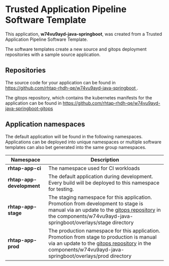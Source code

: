 # Trusted Application Pipeline Software Template

This application, **w74vu9ayd-java-springboot**, was created from a Trusted Application Pipeline Software Template.

The software templates create a new source and gitops deployment repositories with a sample source application. 

## Repositories

The source code for your application can be found in [https://github.com/rhtap-rhdh-qe/w74vu9ayd-java-springboot ](https://github.com/rhtap-rhdh-qe/w74vu9ayd-java-springboot ).
 
The gitops repository, which contains the kubernetes manifests for the application can be found in 
[https://github.com/rhtap-rhdh-qe/w74vu9ayd-java-springboot-gitops ](https://github.com/rhtap-rhdh-qe/w74vu9ayd-java-springboot-gitops ) 

## Application namespaces 

The default application will be found in the following namespaces. Applications can be deployed into unique namespaces or multiple software templates can also bet generated into the same group namespaces.  

|  Namespace   |  Description   |  
| -------- | -------- |
| **rhtap-app-ci** | The namespace used for CI workloads |
| **rhtap-app-development** | The default application during development. Every build will be deployed to this namespace for testing. |
| **rhtap-app-stage** | The staging namespace for this application. Promotion from development to stage is manual via an update to the [gitops repository](https://github.com/rhtap-rhdh-qe/w74vu9ayd-java-springboot-gitops ) in the components/w74vu9ayd-java-springboot/overlays/stage directory |
| **rhtap-app-prod** | The production namespace for this application. Promotion from stage to production is manual via an update to the [gitops repository](https://github.com/rhtap-rhdh-qe/w74vu9ayd-java-springboot-gitops ) in the components/w74vu9ayd-java-springboot/overlays/prod directory |